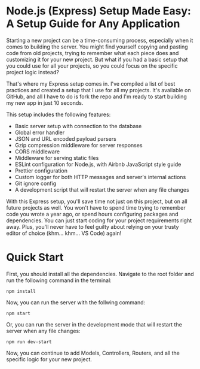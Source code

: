 # Node.js (Express) Setup Made Easy: A Setup Guide for Any Application

Starting a new project can be a time-consuming process, especially when it comes to building the server. You might find yourself copying and pasting code from old projects, trying to remember what each piece does and customizing it for your new project. But what if you had a basic setup that you could use for all your projects, so you could focus on the specific project logic instead?

That's where my Express setup comes in. I've compiled a list of best practices and created a setup that I use for all my projects. It's available on GitHub, and all I have to do is fork the repo and I'm ready to start building my new app in just 10 seconds.

This setup includes the following features:

- Basic server setup with connection to the database
- Global error handler
- JSON and URL encoded payload parsers
- Gzip compression middleware for server responses
- CORS middleware
- Middleware for serving static files
- ESLint configuration for Node.js, with Airbnb JavaScript style guide
- Prettier configuration
- Custom logger for both HTTP messages and server's internal actions
- Git ignore config
- A development script that will restart the server when any file changes

With this Express setup, you'll save time not just on this project, but on all future projects as well. You won't have to spend time trying to remember code you wrote a year ago, or spend hours configuring packages and dependencies. You can just start coding for your project requirements right away. Plus, you'll never have to feel guilty about relying on your trusty editor of choice (khm... khm... VS Code) again!

# Quick Start

First, you should install all the dependencies. Navigate to the root folder and run the following command in the terminal:

```
npm install
```

Now, you can run the server with the follwing command:

```
npm start
```

Or, you can run the server in the development mode that will restart the server when any file changes:

```
npm run dev-start
```

Now, you can continue to add Models, Controllers, Routers, and all the specific logic for your new project.
